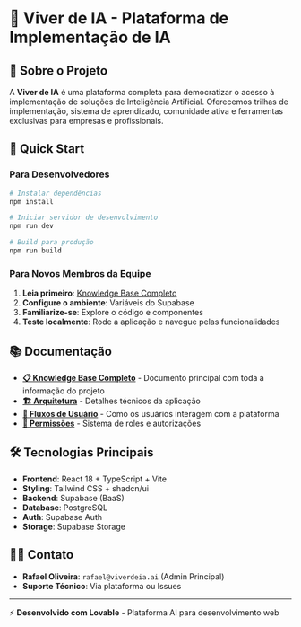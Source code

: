 
# 🚀 Viver de IA - Plataforma de Implementação de IA

## 📖 Sobre o Projeto

A **Viver de IA** é uma plataforma completa para democratizar o acesso à implementação de soluções de Inteligência Artificial. Oferecemos trilhas de implementação, sistema de aprendizado, comunidade ativa e ferramentas exclusivas para empresas e profissionais.

## 🎯 Quick Start

### Para Desenvolvedores
```bash
# Instalar dependências
npm install

# Iniciar servidor de desenvolvimento
npm run dev

# Build para produção
npm run build
```

### Para Novos Membros da Equipe
1. **Leia primeiro**: [Knowledge Base Completo](./KNOWLEDGE_BASE.md)
2. **Configure o ambiente**: Variáveis do Supabase
3. **Familiarize-se**: Explore o código e componentes
4. **Teste localmente**: Rode a aplicação e navegue pelas funcionalidades

## 📚 Documentação

- **[📋 Knowledge Base Completo](./KNOWLEDGE_BASE.md)** - Documento principal com toda a informação do projeto
- **[🏗️ Arquitetura](./KNOWLEDGE_BASE.md#arquitetura-técnica)** - Detalhes técnicos da aplicação
- **[👥 Fluxos de Usuário](./KNOWLEDGE_BASE.md#fluxos-principais-de-usuário)** - Como os usuários interagem com a plataforma
- **[🔐 Permissões](./KNOWLEDGE_BASE.md#permissões-e-roles)** - Sistema de roles e autorizações

## 🛠️ Tecnologias Principais

- **Frontend**: React 18 + TypeScript + Vite
- **Styling**: Tailwind CSS + shadcn/ui
- **Backend**: Supabase (BaaS)
- **Database**: PostgreSQL
- **Auth**: Supabase Auth
- **Storage**: Supabase Storage

## 👨‍💻 Contato

- **Rafael Oliveira**: `rafael@viverdeia.ai` (Admin Principal)
- **Suporte Técnico**: Via plataforma ou Issues

---

⚡ **Desenvolvido com Lovable** - Plataforma AI para desenvolvimento web
